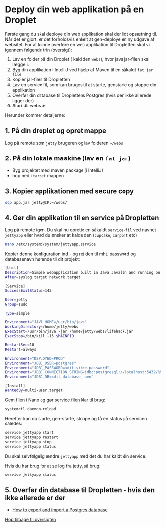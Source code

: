 # Deploy din web applikation på en Droplet

Første gang du skal deploye din web applikation skal der lidt opsætning til. Når det er gjort, er det forholdsvis enkelt at gen-deploye en ny udgave af websitet. For at kunne overføre en web applikation til Dropletten skal vi igennem følgende trin (oversigt):

1. Lav en folder på din Droplet ( kald den `webs`), hvor java jar-filen skal lægge i.
2. Byg din applikation i IntelliJ ved hjælp af Maven til en såkaldt `fat jar file`
3. Kopier jar-filen til Dropletten
4. Lav en service fil, som kan bruges til at starte, genstarte og stoppe din applikation
5. Overfør din database til Droplettens Postgres (hvis den ikke allerede ligger der)
6. Start dit website

Herunder kommer detaljerne:

## 1. På din droplet og opret mappe

Log på remote som `jetty` brugeren og lav folderen `~/webs`

## 2. På din lokale maskine (lav en `fat jar`)

- Byg projektet med maven package (i IntelliJ)
- hop ned i `target` mappen

## 3. Kopier applikationen med secure copy

```bash
scp app.jar jetty@IP:~/webs/
```

## 4. Gør din applikation til en service på Dropletten

Log på remote igen. Du skal nu oprette en såkaldt `service-fil` ved navnet `jettyapp` eller hvad du ønsker at kalde den (`cupcake`, `carport` etc)

```bash
nano /etc/systemd/system/jettyapp.service
```

Kopier denne konfiguration ind - og ret den til mht. password og databasenavn hørende til dit projekt:

```bash
[Unit]
Description=Simple webapplication built in Java Javalin and running on Jetty
After=syslog.target network.target

[Service]
SuccessExitStatus=143

User=jetty
Group=sudo

Type=simple

Environment="JAVA_HOME=/usr/bin/java"
WorkingDirectory=/home/jetty/webs
ExecStart=/usr/bin/java -jar /home/jetty/webs/lifehack.jar
ExecStop=/bin/kill -15 $MAINPID

RestartSec=10
Restart=always

Environment="DEPLOYED=PROD"
Environment="JDBC_USER=postgres"
Environment="JDBC_PASSWORD=<dit-sikre-password"
Environment="JDBC_CONNECTION_STRING=jdbc:postgresql://localhost:5432/%%s?currentSchema=public"
Environment="JDBC_DB=<dit_database_navn"

[Install]
WantedBy=multi-user.target
```

Gem filen i Nano og gør service filen klar til brug:

```bash
systemctl daemon-reload
```

Herefter kan du starte, gen-starte, stoppe og få en status på servicen således:

```bash
service jettyapp start
service jettyapp restart
service jettyapp stop
service jettyapp status
```

Du skal selvfølgelig ændre `jettyapp` med det du har kaldt din service.

Hvis du har brug for at se log fra jetty, så brug:

```bash
service jettyapp status
```

## 5. Overfør din database til Dropletten - hvis den ikke allerede er der

- [How to export and import a Postgres database](../webstack/backend/javalin/javalin_how_to.md#4-how-to-export-and-import-a-database)

[Hop tilbage til oversigten](./README.md)
